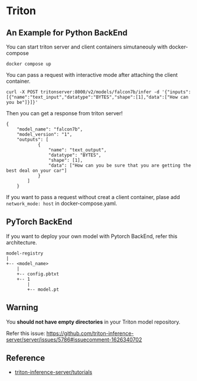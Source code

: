 # Triton

## An Example for Python BackEnd

You can start triton server and client containers simutaneouly with docker-compose

``` shell
docker compose up
```

You can pass a request with interactive mode after attaching the client container.

``` shell
curl -X POST tritonserver:8000/v2/models/falcon7b/infer -d '{"inputs": [{"name":"text_input","datatype":"BYTES","shape":[1],"data":["How can you be"]}]}'
```

Then you can get a response from triton server!

```
{
    "model_name": "falcon7b",
    "model_version": "1",
    "outputs": [
            {
                "name": "text_output",
                "datatype": "BYTES",
                "shape": [1],
                "data": ["How can you be sure that you are getting the best deal on your car"]
            }
        ]
    }
```

If you want to pass a request without creat a client container, plase add `network_mode: host` in docker-compose.yaml.


## PyTorch BackEnd

If you want to deploy your own model with Pytorch BackEnd, refer this architecture.

```
model-registry
|
+-- <model_name>
    |
    +-- config.pbtxt
    +-- 1
        |
        +-- model.pt
```

## Warning

You **should not have empty directories** in your Triton model repository.

Refer this issue: https://github.com/triton-inference-server/server/issues/5786#issuecomment-1626340702


## Reference

- [triton-inference-server/tutorials](https://github.com/triton-inference-server/tutorials/tree/main/Quick_Deploy/HuggingFaceTransformers)

